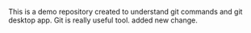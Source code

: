 This is a demo repository created to understand git commands and git desktop app.
Git is really useful tool.
added new change.